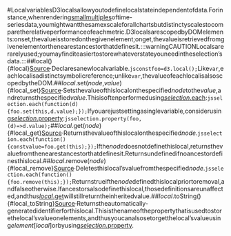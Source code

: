 #LocalvariablesD3localsallowyoutodefinelocalstateindependentofdata.Forinstance,whenrendering[smallmultiples](https://gist.github.com/mbostock/e1192fe405703d8321a5187350910e08)oftime-seriesdata,youmightwantthesamexscaleforallchartsbutdistinctyscalestocomparetherelativeperformanceofeachmetric.D3localsarescopedbyDOMelements:onset,thevalueisstoredonthegivenelement;onget,thevalueisretrievedfromgivenelementorthenearestancestorthatdefinesit.:::warningCAUTIONLocalsarerarelyused;youmayfinditeasiertostorewhateverstateyouneedintheselection’sdata.:::##local(){#local}[Source](https://github.com/d3/d3-selection/blob/main/src/local.js)·Declaresanewlocalvariable.```jsconstfoo=d3.local();```Like`var`,eachlocalisadistinctsymbolicreference;unlike`var`,thevalueofeachlocalisalsoscopedbytheDOM.##*local*.set(*node*,*value*){#local_set}[Source](https://github.com/d3/d3-selection/blob/main/src/local.js)·Setsthevalueofthislocalonthespecified*node*tothe*value*,andreturnsthespecified*value*.Thisisoftenperformedusing[*selection*.each](./control-flow.md#selection_each):```jsselection.each(function(d){foo.set(this,d.value);});```Ifyouarejustsettingasinglevariable,considerusing[*selection*.property](./modifying.md#selection_property):```jsselection.property(foo,(d)=>d.value);```##*local*.get(*node*){#local_get}[Source](https://github.com/d3/d3-selection/blob/main/src/local.js)·Returnsthevalueofthislocalonthespecified*node*.```jsselection.each(function(){constvalue=foo.get(this);});```Ifthe*node*doesnotdefinethislocal,returnsthevaluefromthenearestancestorthatdefinesit.Returnsundefinedifnoancestordefinesthislocal.##*local*.remove(*node*){#local_remove}[Source](https://github.com/d3/d3-selection/blob/main/src/local.js)·Deletesthislocal’svaluefromthespecified*node*.```jsselection.each(function(){foo.remove(this);});```Returnstrueifthe*node*definedthislocalpriortoremoval,andfalseotherwise.Ifancestorsalsodefinethislocal,thosedefinitionsareunaffected,andthus[*local*.get](#local_get)willstillreturntheinheritedvalue.##*local*.toString(){#local_toString}[Source](https://github.com/d3/d3-selection/blob/main/src/local.js)·Returnstheautomatically-generatedidentifierforthislocal.Thisisthenameofthepropertythatisusedtostorethelocal’svalueonelements,andthusyoucanalsosetorgetthelocal’svalueusing*element*[*local*]orbyusing[*selection*.property](./modifying.md#selection_property).